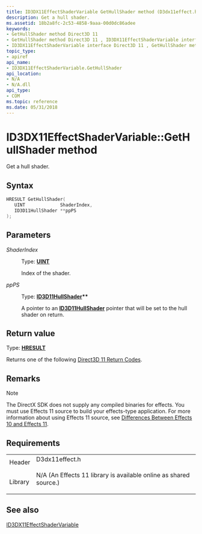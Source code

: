```yaml
---
title: ID3DX11EffectShaderVariable GetHullShader method (D3dx11effect.h)
description: Get a hull shader.
ms.assetid: 18b2a8fc-2c53-4858-9aaa-00d0dc86adee
keywords:
- GetHullShader method Direct3D 11
- GetHullShader method Direct3D 11 , ID3DX11EffectShaderVariable interface
- ID3DX11EffectShaderVariable interface Direct3D 11 , GetHullShader method
topic_type:
- apiref
api_name:
- ID3DX11EffectShaderVariable.GetHullShader
api_location:
- N/A
- N/A.dll
api_type:
- COM
ms.topic: reference
ms.date: 05/31/2018
---
```


# ID3DX11EffectShaderVariable::GetHullShader method

Get a hull shader.

## Syntax


```C++
HRESULT GetHullShader(
   UINT             ShaderIndex,
   ID3D11HullShader **ppPS
);
```



## Parameters

<dl> <dt>

*ShaderIndex* 
</dt> <dd>

Type: **[**UINT**](/windows/desktop/WinProg/windows-data-types)**

Index of the shader.

</dd> <dt>

*ppPS* 
</dt> <dd>

Type: **[**ID3D11HullShader**](/windows/win32/api/d3d11/nn-d3d11-id3d11hullshader)\*\***

A pointer to an [**ID3D11HullShader**](/windows/win32/api/d3d11/nn-d3d11-id3d11hullshader) pointer that will be set to the hull shader on return.

</dd> </dl>

## Return value

Type: **[**HRESULT**](https://msdn.microsoft.com/library/Bb401631(v=MSDN.10).aspx)**

Returns one of the following [Direct3D 11 Return Codes](d3d11-graphics-reference-returnvalues.md).

## Remarks

> [!Note]  
> The DirectX SDK does not supply any compiled binaries for effects. You must use Effects 11 source to build your effects-type application. For more information about using Effects 11 source, see [Differences Between Effects 10 and Effects 11](d3d11-graphics-programming-guide-effects-differences.md).

 

## Requirements



|                    |                                                                                                                                              |
|--------------------|----------------------------------------------------------------------------------------------------------------------------------------------|
| Header<br/>  | <dl> <dt>D3dx11effect.h</dt> </dl>                                                    |
| Library<br/> | <dl> <dt>N/A (An Effects 11 library is available online as shared source.)</dt> </dl> |



## See also

<dl> <dt>

[ID3DX11EffectShaderVariable](id3dx11effectshadervariable.md)
</dt> </dl>

 

